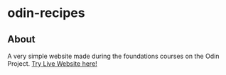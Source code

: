 # odin-recipes

## About
A very simple website made during the foundations courses on the Odin Project.
[Try Live Website here!](https://github.com/T-Angelo75/odin-recipes)


